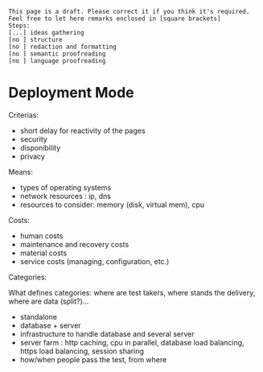 <!--
parent:
    title: Administrator_Guide
author:
    - 'Jérôme Bogaerts'
created_at: '2011-02-11 11:00:03'
updated_at: '2013-03-13 12:38:44'
tags:
    - 'Administrator Guide'
-->

    This page is a draft. Please correct it if you think it's required. Feel free to let here remarks enclosed in [square brackets]
    Steps:
    [...] ideas gathering
    [no ] structure
    [no ] redaction and formatting
    [no ] semantic proofreading
    [no ] language proofreading

Deployment Mode
===============

Criterias:

-   short delay for reactivity of the pages
-   security
-   disponibility
-   privacy

Means:

-   types of operating systems
-   network resources : ip, dns
-   resources to consider: memory (disk, virtual mem), cpu

Costs:

-   human costs
-   maintenance and recovery costs
-   material costs
-   service costs (managing, configuration, etc.)

Categories:<br/>

What defines categories: where are test takers, where stands the delivery, where are data (split?)…

-   standalone
-   database + server
-   infrastructure to handle database and several server
-   server farm : http caching, cpu in parallel, database load balancing, https load balancing, session sharing
-   how/when people pass the test, from where

